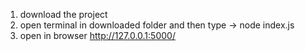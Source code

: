 1. download the project
2. open terminal in downloaded folder and then type -> node index.js
3. open in browser http://127.0.0.1:5000/
